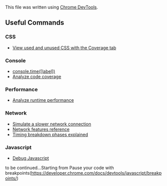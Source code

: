 This file was written using [Chrome DevTools](https://developer.chrome.com/docs/devtools/).

## Useful Commands

### CSS
- [View used and unused CSS with the Coverage tab](https://developer.chrome.com/docs/devtools/css/reference/#coverage)

### Console 
- [console.time([label])](https://developer.chrome.com/docs/devtools/console/api/#time)
- [Analyze code coverage](https://developer.chrome.com/docs/devtools/coverage/#analyze)

### Performance
- [Analyze runtime performance](https://developer.chrome.com/docs/devtools/evaluate-performance/)

### Network
- [Simulate a slower network connection](https://developer.chrome.com/docs/devtools/network/#throttle)
- [Network features reference](https://developer.chrome.com/docs/devtools/network/reference/)
- [Timing breakdown phases explained](https://developer.chrome.com/docs/devtools/network/reference/#timing-explanation)

### Javascript
- [Debug Javascript](https://developer.chrome.com/docs/devtools/javascript/)

to be continued...Starting from Pause your code with breakpoints(https://developer.chrome.com/docs/devtools/javascript/breakpoints/)

